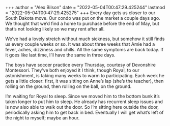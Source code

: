 +++
author = "Alex Bilson"
date = "2022-05-04T00:47:29.425244"
lastmod = "2022-05-04T00:47:29.425275"
+++
Every day gets us closer to our South Dakota move. Our condo was put on the market a couple days ago. We thought that we’d find a home to purchase before the end of May, but that’s not looking likely so we may rent after all.

We’ve had a lovely stretch without much sickness, but somehow it still finds us every couple weeks or so. It was about three weeks that Amie had a fever, aches, dizziness and chills. All the same symptoms are back today. If it goes like last time, I’ll have the same in three days.

The boys have soccer practice every Thursday, courtesy of Devonshire Montessori. They’ve both enjoyed it I think, though Royal, to our astonishment, is taking many weeks to warm to participating. Each week he gets a little closer: first, it was sitting on Anne’s lap (she’s the teacher), then rolling on the ground, then rolling on the ball, on the ground.

I’m waiting for Royal to sleep. Since we moved him to the bottom bunk it’s taken longer to put him to sleep. He already has recurrent sleep issues and is now also able to walk out the door. So I’m sitting here outside the door, periodically asking him to get back in bed. Eventually I will get what’s left of the night to myself; maybe an hour.